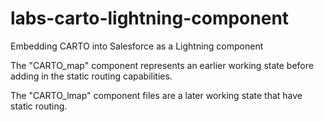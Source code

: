 # labs-carto-lightning-component
Embedding CARTO into Salesforce as a Lightning component

The "CARTO_map" component represents an earlier working state before adding in the static routing capabilities.

The "CARTO_lmap" component files are a later working state that have static routing.
